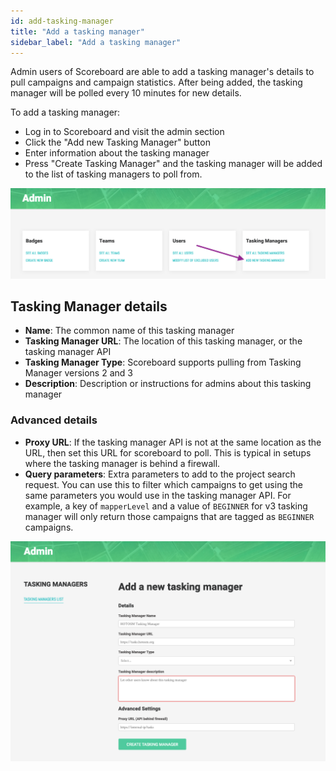 ```yaml
---
id: add-tasking-manager
title: "Add a tasking manager"
sidebar_label: "Add a tasking manager"
---
```


Admin users of Scoreboard are able to add a tasking manager's details to pull campaigns and campaign statistics. After being added, the tasking manager will be polled every 10 minutes for new details.

To add a tasking manager:

- Log in to Scoreboard and visit the admin section
- Click the "Add new Tasking Manager" button
- Enter information about the tasking manager
- Press "Create Tasking Manager" and the tasking manager will be added to the list of tasking managers to poll from.


![Admin section](assets/img/admin-add-tasking-manager.png)

## Tasking Manager details

- **Name**: The common name of this tasking manager
- **Tasking Manager URL**: The location of this tasking manager, or the tasking manager API
- **Tasking Manager Type**: Scoreboard supports pulling from Tasking Manager versions 2 and 3
- **Description**: Description or instructions for admins about this tasking manager

### Advanced details
- **Proxy URL**: If the tasking manager API is not at the same location as the URL, then set this URL for scoreboard to poll. This is typical in setups where the tasking manager is behind a firewall.
- **Query parameters**: Extra parameters to add to the project search request. You can use this to filter which campaigns to get using the same parameters you would use in the tasking manager API. For example, a key of `mapperLevel` and a value of `BEGINNER` for v3 tasking manager will only return those campaigns that are tagged as `BEGINNER` campaigns.

![Adding a new Tasking Manager](assets/img/add-tasking-manager-details.png)

